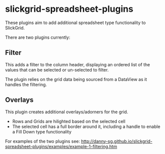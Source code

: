slickgrid-spreadsheet-plugins
=============================

These plugins aim to add additional spreadsheet type functionality to SlickGrid.

There are two plugins currently:

Filter
------

This adds a filter to the column header, displaying an ordered list of the values that can be selected or un-selected to filter.

The plugin relies on the grid data being sourced from a DataView as it handles the filtering.

Overlays
--------

This plugin creates additional overlays/adorners for the grid.

- Rows and Grids are hilighted based on the selected cell
- The selected cell has a full border around it, including a handle to enable a Fill Down type functionality

For examples of the two plugins see: http://danny-sg.github.io/slickgrid-spreadsheet-plugins/examples/example-1-filtering.htm
